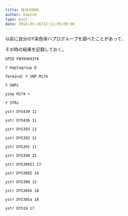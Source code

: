 ```yaml
---
title: 自分のDNA
author: eawind
type: post
date: 2018-03-16T13:11:05+09:00
---
```

以前に自分のY染色体ハプログループを調べたことがあって、

その時の結果を記録しておく。

```
GPID FW39XK9376

Y Haplogroup D

Terminal Y SNP M174

Y SNPs

ysnp M174 +

Y STRs

ystr DYS439 12

ystr DYS426 11

ystr DYS393 13

ystr DYS392 11

ystr DYS391 11

ystr DYS390 25

ystr DYS389II 17

ystr DYS389I 14

ystr DYS388 12

ystr DYS385b 18

ystr DYS385a 18

ystr DYS19 17
```

